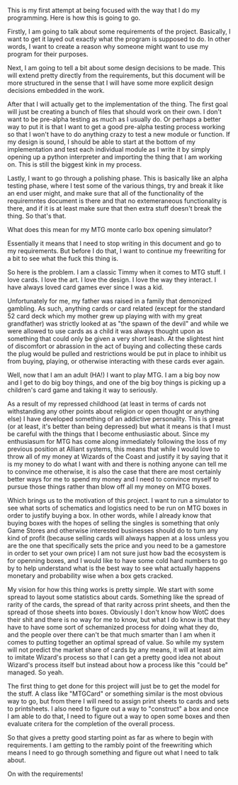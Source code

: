 This is my first attempt at being focused with the way that I do my
programming. Here is how this is going to go.

Firstly, I am going to talk about some requirements of the project. Basically,
I want to get it layed out exactly what the program is supposed to do. In other
words, I want to create a reason why someone might want to use my program for
their purposes.

Next, I am going to tell a bit about some design decisions to be made. This
will extend pretty directly from the requirements, but this document will be
more structured in the sense that I will have some more explicit design
decisions embedded in the work.

After that I will actually get to the implementation of the thing. The first
goal will just be creating a bunch of files that should work on their own. I
don't want to be pre-alpha testing as much as I usually do. Or perhaps a better
way to put it is that I want to get a good pre-alpha testing process working so
that I won't have to do anything crazy to test a new module or function. If my
design is sound, I should be able to start at the bottom of my implementation
and test each individual module as I write it by simply opening up a python
interpreter and importing the thing that I am working on. This is still the
biggest kink in my process.

Lastly, I want to go through a polishing phase. This is basically like an alpha
testing phase, where I test some of the various things, try and break it like
an end user might, and make sure that all of the functionality of the
requiremntes document is there and that no extemeraneous functionality is
there, and if it is at least make sure that then extra stuff doesn't break the
thing. So that's that.

What does this mean for my MTG monte carlo box opening simulator?

Essentially it means that I need to stop writing in this document and go to my
requirements. But before I do that, I want to continue my freewriting for a bit
to see what the fuck this thing is.

So here is the problem. I am a classic Timmy when it comes to MTG stuff. I love
cards. I love the art. I love the design. I love the way they interact. I have
always loved card games ever since I was a kid.

Unfortunately for me, my father was raised in a family that demonized gambling.
As such, anything cards or card related (except for the standard 52 card deck
which my mother grew up playing with with my great grandfather) was strictly
looked at as "the spawn of the devil" and while we were allowed to use cards as
a child it was always thought upon as something that could only be given a very
short leash. At the slightest hint of discomfort or abrassion in the act of
buying and collecting these cards the plug would be pulled and restrictions
would be put in place to inhibit us from buying, playing, or otherwise
interacting with these cards ever again.

Well, now that I am an adult (HA!) I want to play MTG. I am a big boy now and I
get to do big boy things, and one of the big boy things is picking up a
children's card game and taking it way to seriously.

As a result of my repressed childhood (at least in terms of cards not
withstanding any other points about religion or open thought or anything else)
I have developed something of an addictive personality. This is great (or at
least, it's better than being depressed) but what it means is that I must be
careful with the things that I become enthusiastic about. Since my enthusiasum
for MTG has come along immediately following the loss of my previous position
at Alliant systems, this means that while I would love to throw all of my money
at Wizards of the Coast and justify it by saying that it is my money to do what
I want with and there is nothing anyone can tell me to convince me otherwise,
it is also the case that there are most certainly better ways for me to spend
my money and I need to convince myself to pursue those things rather than blow
off all my money on MTG boxes.

Which brings us to the motivation of this project. I want to run a simulator to
see what sorts of schematics and logistics need to be run on MTG boxes in order
to justify buying a box. In other words, while I already know that buying boxes
with the hopes of selling the singles is something that only Game Stores and
otherwise interested businesses should do to turn any kind of profit (because
selling cards will always happen at a loss unless you are the one that
specifically sets the price and you need to be a gamestore in order to set your
own price) I am not sure just how bad the ecosystem is for openning boxes, and
I would like to have some cold hard numbers to go by to help understand what is
the best way to see what actually happens monetary and probability wise when a
box gets cracked.

My vision for how this thing works is pretty simple. We start with some spread
to layout some statistics about cards. Something like the spread of rarity of
the cards, the spread of that rarity across print sheets, and then the spread
of those sheets into boxes. Obviously I don't know how WotC does their shit and
there is no way for me to know, but what I do know is that they have to have
some sort of schemanized process for doing what they do, and the people over
there can't be that much smarter than I am when it comes to putting together an
optimal spread of value. So while my system will not predict the market share
of cards by any means, it will at least aim to imitate Wizard's process so that
I can get a pretty good idea not about Wizard's process itself but instead
about how a process like this "could be" managed. So yeah.

The first thing to get done for this project will just be to get the model for
the stuff. A class like "MTGCard" or something similar is the most obvious way
to go, but from there I will need to assign print sheets to cards and sets to
printsheets. I also need to figure out a way to "construct" a box and once I am
able to do that, I need to figure out a way to open some boxes and then
evaluate critera for the completion of the overall process.

So that gives a pretty good starting point as far as where to begin with
requirements. I am getting to the rambly point of the freewriting which means I
need to go through something and figure out what I need to talk about.

On with the requirements!


